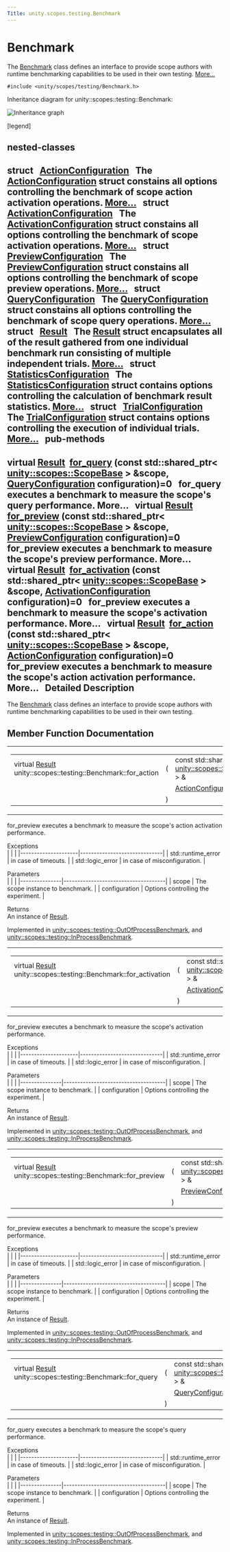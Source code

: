 ```yaml
---
Title: unity.scopes.testing.Benchmark
---
```

        
Benchmark
=========

The <a href="index.html" title="The Benchmark class defines an interface to provide scope authors with runtime benchmarking capabilit...">Benchmark</a> class defines an interface to provide scope authors with runtime benchmarking capabilities to be used in their own testing. [More...](#details)

`#include <unity/scopes/testing/Benchmark.h>`

Inheritance diagram for unity::scopes::testing::Benchmark:

![Inheritance graph](https://developer.ubuntu.com/static/devportal_uploaded/3e5b46ba-4b48-4972-b53f-9a0b7916288d-api/scopes/cpp/sdk-14.10/unity.scopes.testing.Benchmark/classunity_1_1scopes_1_1testing_1_1_benchmark__inherit__graph.png)

<span class="legend">\[legend\]</span>

nested-classes
-----------------------------------------

struct  
<a href="unity.scopes.testing.Benchmark.ActionConfiguration.md">ActionConfiguration</a>
 
The <a href="unity.scopes.testing.Benchmark.ActionConfiguration.md" title="The ActionConfiguration struct constains all options controlling the benchmark of scope action activa...">ActionConfiguration</a> struct constains all options controlling the benchmark of scope action activation operations. [More...](../unity.scopes.testing.Benchmark.ActionConfiguration.md#details)
 
struct  
<a href="unity.scopes.testing.Benchmark.ActivationConfiguration.md">ActivationConfiguration</a>
 
The <a href="unity.scopes.testing.Benchmark.ActivationConfiguration.md" title="The ActivationConfiguration struct constains all options controlling the benchmark of scope activatio...">ActivationConfiguration</a> struct constains all options controlling the benchmark of scope activation operations. [More...](../unity.scopes.testing.Benchmark.ActivationConfiguration.md#details)
 
struct  
<a href="unity.scopes.testing.Benchmark.PreviewConfiguration.md">PreviewConfiguration</a>
 
The <a href="unity.scopes.testing.Benchmark.PreviewConfiguration.md" title="The PreviewConfiguration struct constains all options controlling the benchmark of scope preview oper...">PreviewConfiguration</a> struct constains all options controlling the benchmark of scope preview operations. [More...](../unity.scopes.testing.Benchmark.PreviewConfiguration.md#details)
 
struct  
<a href="unity.scopes.testing.Benchmark.QueryConfiguration.md">QueryConfiguration</a>
 
The <a href="unity.scopes.testing.Benchmark.QueryConfiguration.md" title="The QueryConfiguration struct constains all options controlling the benchmark of scope query operatio...">QueryConfiguration</a> struct constains all options controlling the benchmark of scope query operations. [More...](../unity.scopes.testing.Benchmark.QueryConfiguration.md#details)
 
struct  
<a href="unity.scopes.testing.Benchmark.Result.md">Result</a>
 
The <a href="unity.scopes.testing.Benchmark.Result.md" title="The Result struct encapsulates all of the result gathered from one individual benchmark run consistin...">Result</a> struct encapsulates all of the result gathered from one individual benchmark run consisting of multiple independent trials. [More...](../unity.scopes.testing.Benchmark.Result.md#details)
 
struct  
<a href="unity.scopes.testing.Benchmark.StatisticsConfiguration.md">StatisticsConfiguration</a>
 
The <a href="unity.scopes.testing.Benchmark.StatisticsConfiguration.md" title="The StatisticsConfiguration struct contains options controlling the calculation of benchmark result s...">StatisticsConfiguration</a> struct contains options controlling the calculation of benchmark result statistics. [More...](../unity.scopes.testing.Benchmark.StatisticsConfiguration.md#details)
 
struct  
<a href="unity.scopes.testing.Benchmark.TrialConfiguration.md">TrialConfiguration</a>
 
The <a href="unity.scopes.testing.Benchmark.TrialConfiguration.md" title="The TrialConfiguration struct contains options controlling the execution of individual trials...">TrialConfiguration</a> struct contains options controlling the execution of individual trials. [More...](../unity.scopes.testing.Benchmark.TrialConfiguration.md#details)
 
pub-methods
------------------------------------------------------

virtual <a href="unity.scopes.testing.Benchmark.Result.md">Result</a> 
<a href="#ad815c88ce0d76e4a6abc82438237e987">for_query</a> (const std::shared\_ptr&lt; <a href="unity.scopes.ScopeBase.md">unity::scopes::ScopeBase</a> &gt; &scope, <a href="unity.scopes.testing.Benchmark.QueryConfiguration.md">QueryConfiguration</a> configuration)=0
 
for\_query executes a benchmark to measure the scope's query performance. More...
 
virtual <a href="unity.scopes.testing.Benchmark.Result.md">Result</a> 
<a href="#a37da073840cfbeb22ed20c2d4631b7ff">for_preview</a> (const std::shared\_ptr&lt; <a href="unity.scopes.ScopeBase.md">unity::scopes::ScopeBase</a> &gt; &scope, <a href="unity.scopes.testing.Benchmark.PreviewConfiguration.md">PreviewConfiguration</a> configuration)=0
 
for\_preview executes a benchmark to measure the scope's preview performance. More...
 
virtual <a href="unity.scopes.testing.Benchmark.Result.md">Result</a> 
<a href="#a531fbb8fd2259337123495bf7de0bd4a">for_activation</a> (const std::shared\_ptr&lt; <a href="unity.scopes.ScopeBase.md">unity::scopes::ScopeBase</a> &gt; &scope, <a href="unity.scopes.testing.Benchmark.ActivationConfiguration.md">ActivationConfiguration</a> configuration)=0
 
for\_preview executes a benchmark to measure the scope's activation performance. More...
 
virtual <a href="unity.scopes.testing.Benchmark.Result.md">Result</a> 
<a href="#ad31b1781960e3edd0018a9cf8df4a506">for_action</a> (const std::shared\_ptr&lt; <a href="unity.scopes.ScopeBase.md">unity::scopes::ScopeBase</a> &gt; &scope, <a href="unity.scopes.testing.Benchmark.ActionConfiguration.md">ActionConfiguration</a> configuration)=0
 
for\_preview executes a benchmark to measure the scope's action activation performance. More...
 
<span id="details"></span>
Detailed Description
--------------------

The <a href="index.html" title="The Benchmark class defines an interface to provide scope authors with runtime benchmarking capabilit...">Benchmark</a> class defines an interface to provide scope authors with runtime benchmarking capabilities to be used in their own testing.

Member Function Documentation
-----------------------------

<span id="ad31b1781960e3edd0018a9cf8df4a506" class="anchor"></span>
<table>
<colgroup>
<col width="50%" />
<col width="50%" />
</colgroup>
<tbody>
<tr class="odd">
<td><table>
<tbody>
<tr class="odd">
<td>virtual <a href="unity.scopes.testing.Benchmark.Result.md">Result</a> unity::scopes::testing::Benchmark::for_action</td>
<td>(</td>
<td>const std::shared_ptr&lt; <a href="unity.scopes.ScopeBase.md">unity::scopes::ScopeBase</a> &gt; &amp; </td>
<td><em>scope</em>,</td>
</tr>
<tr class="even">
<td></td>
<td></td>
<td><a href="unity.scopes.testing.Benchmark.ActionConfiguration.md">ActionConfiguration</a> </td>
<td><em>configuration</em> </td>
</tr>
<tr class="odd">
<td></td>
<td>)</td>
<td></td>
<td></td>
</tr>
</tbody>
</table></td>
<td><span class="mlabels"><span class="mlabel">pure virtual</span></span></td>
</tr>
</tbody>
</table>

for\_preview executes a benchmark to measure the scope's action activation performance.

Exceptions  
|                     |                              |
|---------------------|------------------------------|
| std::runtime\_error | in case of timeouts.         |
| std::logic\_error   | in case of misconfiguration. |

<!-- -->

Parameters  
|               |                                     |
|---------------|-------------------------------------|
| scope         | The scope instance to benchmark.    |
| configuration | Options controlling the experiment. |

<!-- -->

Returns  
An instance of <a href="unity.scopes.testing.Benchmark.Result.md" title="The Result struct encapsulates all of the result gathered from one individual benchmark run consistin...">Result</a>.

Implemented in <a href="unity.scopes.testing.OutOfProcessBenchmark.md#a47874911c026c201699d8fce0443e4bb">unity::scopes::testing::OutOfProcessBenchmark</a>, and <a href="unity.scopes.testing.InProcessBenchmark.md#a570e17bc7fbb0c7aafb3ed720a5fc35c">unity::scopes::testing::InProcessBenchmark</a>.

<span id="a531fbb8fd2259337123495bf7de0bd4a" class="anchor"></span>
<table>
<colgroup>
<col width="50%" />
<col width="50%" />
</colgroup>
<tbody>
<tr class="odd">
<td><table>
<tbody>
<tr class="odd">
<td>virtual <a href="unity.scopes.testing.Benchmark.Result.md">Result</a> unity::scopes::testing::Benchmark::for_activation</td>
<td>(</td>
<td>const std::shared_ptr&lt; <a href="unity.scopes.ScopeBase.md">unity::scopes::ScopeBase</a> &gt; &amp; </td>
<td><em>scope</em>,</td>
</tr>
<tr class="even">
<td></td>
<td></td>
<td><a href="unity.scopes.testing.Benchmark.ActivationConfiguration.md">ActivationConfiguration</a> </td>
<td><em>configuration</em> </td>
</tr>
<tr class="odd">
<td></td>
<td>)</td>
<td></td>
<td></td>
</tr>
</tbody>
</table></td>
<td><span class="mlabels"><span class="mlabel">pure virtual</span></span></td>
</tr>
</tbody>
</table>

for\_preview executes a benchmark to measure the scope's activation performance.

Exceptions  
|                     |                              |
|---------------------|------------------------------|
| std::runtime\_error | in case of timeouts.         |
| std::logic\_error   | in case of misconfiguration. |

<!-- -->

Parameters  
|               |                                     |
|---------------|-------------------------------------|
| scope         | The scope instance to benchmark.    |
| configuration | Options controlling the experiment. |

<!-- -->

Returns  
An instance of <a href="unity.scopes.testing.Benchmark.Result.md" title="The Result struct encapsulates all of the result gathered from one individual benchmark run consistin...">Result</a>.

Implemented in <a href="unity.scopes.testing.OutOfProcessBenchmark.md#ad918f6c89543eabb3492eb834712e38f">unity::scopes::testing::OutOfProcessBenchmark</a>, and <a href="unity.scopes.testing.InProcessBenchmark.md#adc815bde331263487183e38836811610">unity::scopes::testing::InProcessBenchmark</a>.

<span id="a37da073840cfbeb22ed20c2d4631b7ff" class="anchor"></span>
<table>
<colgroup>
<col width="50%" />
<col width="50%" />
</colgroup>
<tbody>
<tr class="odd">
<td><table>
<tbody>
<tr class="odd">
<td>virtual <a href="unity.scopes.testing.Benchmark.Result.md">Result</a> unity::scopes::testing::Benchmark::for_preview</td>
<td>(</td>
<td>const std::shared_ptr&lt; <a href="unity.scopes.ScopeBase.md">unity::scopes::ScopeBase</a> &gt; &amp; </td>
<td><em>scope</em>,</td>
</tr>
<tr class="even">
<td></td>
<td></td>
<td><a href="unity.scopes.testing.Benchmark.PreviewConfiguration.md">PreviewConfiguration</a> </td>
<td><em>configuration</em> </td>
</tr>
<tr class="odd">
<td></td>
<td>)</td>
<td></td>
<td></td>
</tr>
</tbody>
</table></td>
<td><span class="mlabels"><span class="mlabel">pure virtual</span></span></td>
</tr>
</tbody>
</table>

for\_preview executes a benchmark to measure the scope's preview performance.

Exceptions  
|                     |                              |
|---------------------|------------------------------|
| std::runtime\_error | in case of timeouts.         |
| std::logic\_error   | in case of misconfiguration. |

<!-- -->

Parameters  
|               |                                     |
|---------------|-------------------------------------|
| scope         | The scope instance to benchmark.    |
| configuration | Options controlling the experiment. |

<!-- -->

Returns  
An instance of <a href="unity.scopes.testing.Benchmark.Result.md" title="The Result struct encapsulates all of the result gathered from one individual benchmark run consistin...">Result</a>.

Implemented in <a href="unity.scopes.testing.OutOfProcessBenchmark.md#a397be9ae5eaca3d6ca96fa2957498c86">unity::scopes::testing::OutOfProcessBenchmark</a>, and <a href="unity.scopes.testing.InProcessBenchmark.md#a8823d30698cba5f6a03c4989e7356195">unity::scopes::testing::InProcessBenchmark</a>.

<span id="ad815c88ce0d76e4a6abc82438237e987" class="anchor"></span>
<table>
<colgroup>
<col width="50%" />
<col width="50%" />
</colgroup>
<tbody>
<tr class="odd">
<td><table>
<tbody>
<tr class="odd">
<td>virtual <a href="unity.scopes.testing.Benchmark.Result.md">Result</a> unity::scopes::testing::Benchmark::for_query</td>
<td>(</td>
<td>const std::shared_ptr&lt; <a href="unity.scopes.ScopeBase.md">unity::scopes::ScopeBase</a> &gt; &amp; </td>
<td><em>scope</em>,</td>
</tr>
<tr class="even">
<td></td>
<td></td>
<td><a href="unity.scopes.testing.Benchmark.QueryConfiguration.md">QueryConfiguration</a> </td>
<td><em>configuration</em> </td>
</tr>
<tr class="odd">
<td></td>
<td>)</td>
<td></td>
<td></td>
</tr>
</tbody>
</table></td>
<td><span class="mlabels"><span class="mlabel">pure virtual</span></span></td>
</tr>
</tbody>
</table>

for\_query executes a benchmark to measure the scope's query performance.

Exceptions  
|                     |                              |
|---------------------|------------------------------|
| std::runtime\_error | in case of timeouts.         |
| std::logic\_error   | in case of misconfiguration. |

<!-- -->

Parameters  
|               |                                     |
|---------------|-------------------------------------|
| scope         | The scope instance to benchmark.    |
| configuration | Options controlling the experiment. |

<!-- -->

Returns  
An instance of <a href="unity.scopes.testing.Benchmark.Result.md" title="The Result struct encapsulates all of the result gathered from one individual benchmark run consistin...">Result</a>.

Implemented in <a href="unity.scopes.testing.OutOfProcessBenchmark.md#a530a08db775c38ea13478a3d8e1c5bbc">unity::scopes::testing::OutOfProcessBenchmark</a>, and <a href="unity.scopes.testing.InProcessBenchmark.md#a72460e26d0aa98ae7091f634d0089aa9">unity::scopes::testing::InProcessBenchmark</a>.

